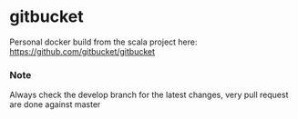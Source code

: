 # gitbucket
Personal docker build from the scala project here:  https://github.com/gitbucket/gitbucket


### Note
Always check the develop branch for the latest changes, very pull request are done against master
